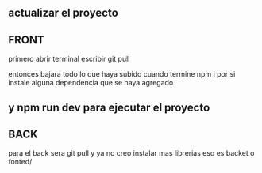 actualizar el proyecto
-----------------------------
FRONT 
-----------------------------
 primero abrir terminal
 escribir 
 git pull 

 entonces bajara todo lo que haya subido
 cuando termine 
 npm i
 por si instale alguna dependencia que se haya agregado

y 
npm run dev
para ejecutar el proyecto
-----------------------------
BACK
-----------------------------
para el back sera 
git pull
y ya
no creo instalar mas librerias 
eso es  backet o fonted/
